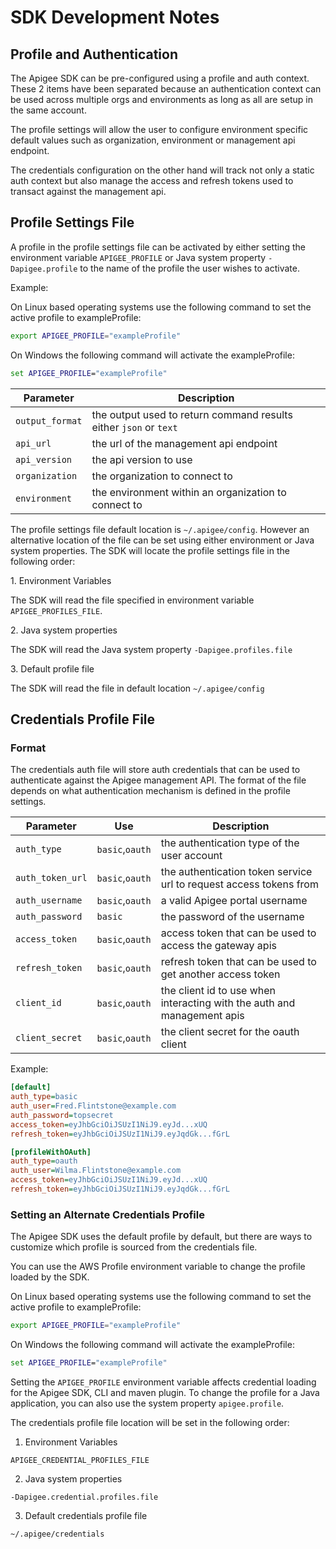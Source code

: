 # SDK Development Notes


## Profile and Authentication

The Apigee SDK can be pre-configured using a profile and auth context. These 2 items have been separated because an authentication context can be used across multiple orgs and environments as long as all are setup in the same account.

The profile settings will allow the user to configure environment specific default values such as organization, environment or management api endpoint.

The credentials configuration on the other hand will track not only a static auth context but also manage the access and refresh tokens used to transact against the management api. 

## Profile Settings File

A profile in the profile settings file can be activated by either setting the environment variable `APIGEE_PROFILE` or Java system property `-Dapigee.profile` to the name of the profile the user wishes to activate.

Example:
 
On Linux based operating systems use the following command to set the active profile to exampleProfile:

```bash
export APIGEE_PROFILE="exampleProfile"
```

On Windows the following command will activate the exampleProfile:

```cmd
set APIGEE_PROFILE="exampleProfile"
```

| Parameter         | Description                                                                          |
|-------------------|--------------------------------------------------------------------------------------|
| `output_format`   | the output used to return command results either `json` or `text`                    |
| `api_url`         | the url of the management api endpoint                                               |
| `api_version`     | the api version to use                                                               |
| `organization`    | the organization to connect to                                                       |
| `environment`     | the environment within an organization to connect to                                 |


The profile settings file default location is `~/.apigee/config`. However an alternative location of the file can be set using either environment or Java system properties. The SDK will locate the profile settings file in the following order:

1\. Environment Variables

  The SDK will read the file specified in environment variable `APIGEE_PROFILES_FILE`.

2\. Java system properties

  The SDK will read the Java system property `-Dapigee.profiles.file`

3\. Default profile file

  The SDK will read the file in default location `~/.apigee/config`


## Credentials Profile File

### Format

The credentials auth file will store auth credentials that can be used to authenticate against the Apigee management API. The format of the file depends on what authentication mechanism is defined in the profile settings.

| Parameter         | Use             | Description                                                             |
|-------------------|-----------------|-------------------------------------------------------------------------|
| `auth_type`       | `basic`,`oauth` | the authentication type of the user account                             |
| `auth_token_url`  | `basic`,`oauth` | the authentication token service url to request access tokens from      |
| `auth_username`   | `basic`,`oauth` | a valid Apigee portal username                                          |
| `auth_password`   | `basic`         | the password of the username                                            |
| `access_token`    | `basic`,`oauth` | access token that can be used to access the gateway apis                |
| `refresh_token`   | `basic`,`oauth` | refresh token that can be used to get another access token              |
| `client_id`       | `basic`,`oauth` | the client id to use when interacting with the auth and management apis |
| `client_secret`   | `basic`,`oauth` | the client secret for the oauth client                                  |


Example:

```ini
[default]
auth_type=basic
auth_user=Fred.Flintstone@example.com
auth_password=topsecret
access_token=eyJhbGciOiJSUzI1NiJ9.eyJd...xUQ
refresh_token=eyJhbGciOiJSUzI1NiJ9.eyJqdGk...fGrL

[profileWithOAuth]
auth_type=oauth
auth_user=Wilma.Flintstone@example.com
access_token=eyJhbGciOiJSUzI1NiJ9.eyJd...xUQ
refresh_token=eyJhbGciOiJSUzI1NiJ9.eyJqdGk...fGrL
```


### Setting an Alternate Credentials Profile

The Apigee SDK uses the default profile by default, but there are ways to customize which profile is sourced from the credentials file.

You can use the AWS Profile environment variable to change the profile loaded by the SDK.

On Linux based operating systems use the following command to set the active profile to exampleProfile:

```bash
export APIGEE_PROFILE="exampleProfile"
```

On Windows the following command will activate the exampleProfile:

```cmd
set APIGEE_PROFILE="exampleProfile"
```

Setting the `APIGEE_PROFILE` environment variable affects credential loading for the Apigee SDK, CLI and maven plugin. To change the profile for a Java application, you can also use the system property `apigee.profile`.



The credentials profile file location will be set in the following order:

1. Environment Variables

`APIGEE_CREDENTIAL_PROFILES_FILE`

2. Java system properties

`-Dapigee.credential.profiles.file`

3. Default credentials profile file

`~/.apigee/credentials`


